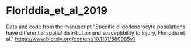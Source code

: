 # Floriddia_et_al_2019
Data and code from the manuscript "Specific oligodendrocyte populations have differential spatial distribution and susceptibility to injury, Floriddia et al." https://www.biorxiv.org/content/10.1101/580985v1
